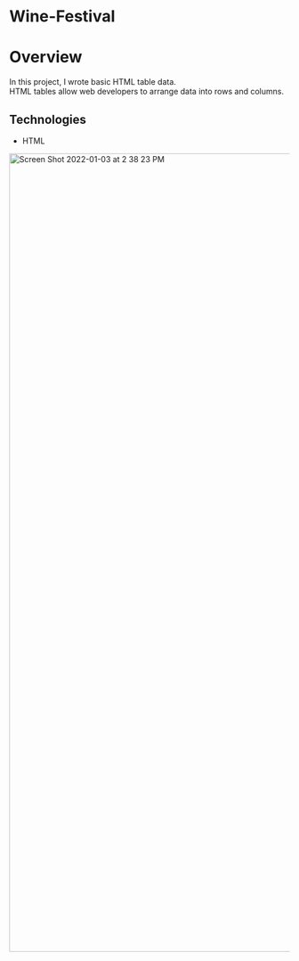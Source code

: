 # Wine-Festival
<h1>Overview</h1>
<p>In this project, I wrote basic HTML table data. 
<br>HTML tables allow web developers to arrange data into rows and columns.</p>
<h2>Technologies</h2>
<ul>
<li>HTML</li>
</ul>
<img width="1433" alt="Screen Shot 2022-01-03 at 2 38 23 PM" src="https://user-images.githubusercontent.com/90618526/147983270-d206f479-b342-48c7-99fd-8194062dbfac.png">
